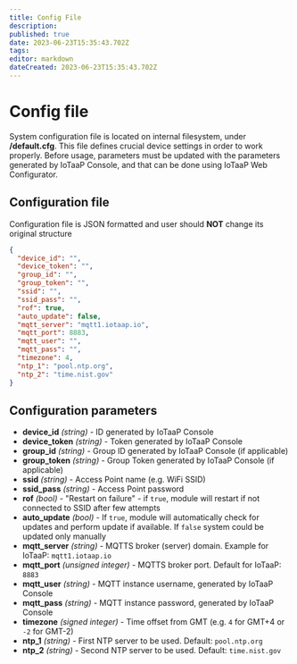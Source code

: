 ```yaml
---
title: Config File
description: 
published: true
date: 2023-06-23T15:35:43.702Z
tags: 
editor: markdown
dateCreated: 2023-06-23T15:35:43.702Z
---
```


# Config file

System configuration file is located on internal filesystem, under **/default.cfg**. This file defines crucial device settings 
in order to work properly. Before usage, parameters must be updated with the parameters generated by IoTaaP Console, and that can
be done using IoTaaP Web Configurator.


## Configuration file
Configuration file is JSON formatted and user should **NOT** change its original structure

```json
{
  "device_id": "",
  "device_token": "",
  "group_id": "",
  "group_token": "",
  "ssid": "",
  "ssid_pass": "",
  "rof": true,
  "auto_update": false,
  "mqtt_server": "mqtt1.iotaap.io",
  "mqtt_port": 8883,
  "mqtt_user": "",
  "mqtt_pass": "",
  "timezone": 4,
  "ntp_1": "pool.ntp.org",
  "ntp_2": "time.nist.gov"
}
```

## Configuration parameters

- **device_id** *(string)* - ID generated by IoTaaP Console
- **device_token** *(string)* - Token generated by IoTaaP Console
- **group_id** *(string)* - Group ID generated by IoTaaP Console (if applicable)
- **group_token** *(string)* - Group Token generated by IoTaaP Console (if applicable)
- **ssid** *(string)* - Access Point name (e.g. WiFi SSID)
- **ssid_pass** *(string)* - Access Point password 
- **rof** *(bool)* - "Restart on failure" - if `true`, module will restart if not connected to SSID after few attempts
- **auto_update** *(bool)* - If `true`, module will automatically check for updates and perform update if available. If `false` system could be updated only manually
- **mqtt_server** *(string)* - MQTTS broker (server) domain. Example for IoTaaP: `mqtt1.iotaap.io`
- **mqtt_port** *(unsigned integer)* - MQTTS broker port. Default for IoTaaP: `8883`
- **mqtt_user** *(string)* - MQTT instance username, generated by IoTaaP Console
- **mqtt_pass** *(string)* - MQTT instance password, generated by IoTaaP Console
- **timezone** *(signed integer)* - Time offset from GMT (e.g. `4` for GMT+4 or `-2` for GMT-2)
- **ntp_1** *(string)* - First NTP server to be used. Default: `pool.ntp.org`
- **ntp_2** *(string)* - Second NTP server to be used. Default: `time.nist.gov`